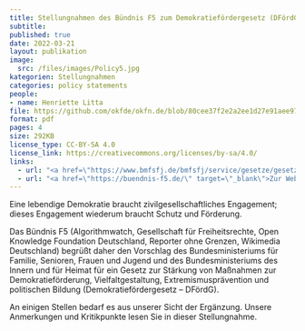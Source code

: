 ```yaml
---
title: Stellungnahmen des Bündnis F5 zum Demokratiefördergesetz (DFördG)
subtitle: 
published: true
date: 2022-03-21
layout: publikation
image:
  src: /files/images/Policy5.jpg
kategorien: Stellungnahmen
categories: policy statements
people:
- name: Henriette Litta
file: https://github.com/okfde/okfn.de/blob/80cee37f2e2a2ee1d27e91aee9786db0923d89b3/static/files/publikationen/2022-03-21_F5_Demokratief%C3%B6rdergesetz_Stellungnahme.pdf?raw=true
format: pdf
pages: 4
size: 292KB
license_type: CC-BY-SA 4.0
license_link: https://creativecommons.org/licenses/by-sa/4.0/
links: 
  - url: "<a href=\"https://www.bmfsfj.de/bmfsfj/service/gesetze/gesetz-zur-staerkung-von-massnahmen-zur-demokratiefoerderung-vielfaltgestaltung-extremismuspraevention-und-politischen-bildung-demokratiefoerdergesetz--207726/\" target=\"_blank\">Zum Gesetzgebungsverfahren</a>"
  - url: "<a href=\"https://buendnis-f5.de/\" target=\"_blank\">Zur Website des Bündnis F5</a>"
---
```


Eine lebendige Demokratie braucht zivilgesellschaftliches Engagement; dieses Engagement wiederum braucht Schutz und Förderung.

Das Bündnis F5 (Algorithmwatch, Gesellschaft für Freiheitsrechte, Open Knowledge Foundation Deutschland, Reporter ohne Grenzen, Wikimedia Deutschland) begrüßt daher den Vorschlag des Bundesministeriums für Familie, Senioren, Frauen und Jugend und des Bundesministeriums des Innern und für Heimat für ein Gesetz zur Stärkung von Maßnahmen zur Demokratieförderung, Vielfaltgestaltung, Extremismusprävention und politischen Bildung (Demokratiefördergesetz – DFördG).

An einigen Stellen bedarf es aus unserer Sicht der Ergänzung. Unsere Anmerkungen und Kritikpunkte lesen Sie in dieser Stellungnahme. 
 
